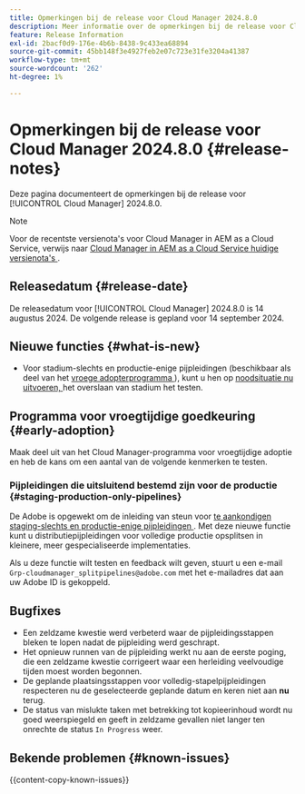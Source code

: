 ```yaml
---
title: Opmerkingen bij de release voor Cloud Manager 2024.8.0
description: Meer informatie over de opmerkingen bij de release voor Cloud Manager 2024.8.0.
feature: Release Information
exl-id: 2bacf0d9-176e-4b6b-8438-9c433ea68894
source-git-commit: 45bb148f3e4927feb2e07c723e31fe3204a41387
workflow-type: tm+mt
source-wordcount: '262'
ht-degree: 1%

---
```


# Opmerkingen bij de release voor Cloud Manager 2024.8.0 {#release-notes}

Deze pagina documenteert de opmerkingen bij de release voor [!UICONTROL Cloud Manager] 2024.8.0.

>[!NOTE]
>
>Voor de recentste versienota&#39;s voor Cloud Manager in AEM as a Cloud Service, verwijs naar [ Cloud Manager in AEM as a Cloud Service huidige versienota&#39;s ](https://experienceleague.adobe.com/en/docs/experience-manager-cloud-service/content/release-notes/cloud-manager/current).

## Releasedatum {#release-date}

De releasedatum voor [!UICONTROL Cloud Manager] 2024.8.0 is 14 augustus 2024. De volgende release is gepland voor 14 september 2024.

## Nieuwe functies {#what-is-new}

* Voor stadium-slechts en productie-enige pijpleidingen (beschikbaar als deel van het [ vroege adopterprogramma ](#staging-production-only-pipelines)), kunt u hen op [ noodsituatie nu uitvoeren, ](/help/using/stage-prod-only.md#emergency-mode) het overslaan van stadium het testen.

## Programma voor vroegtijdige goedkeuring {#early-adoption}

Maak deel uit van het Cloud Manager-programma voor vroegtijdige adoptie en heb de kans om een aantal van de volgende kenmerken te testen.

### Pijpleidingen die uitsluitend bestemd zijn voor de productie {#staging-production-only-pipelines}

De Adobe is opgewekt om de inleiding van steun voor [ te aankondigen staging-slechts en productie-enige pijpleidingen ](/help/using/stage-prod-only.md). Met deze nieuwe functie kunt u distributiepijpleidingen voor volledige productie opsplitsen in kleinere, meer gespecialiseerde implementaties.

Als u deze functie wilt testen en feedback wilt geven, stuurt u een e-mail `Grp-cloudmanager_splitpipelines@adobe.com` met het e-mailadres dat aan uw Adobe ID is gekoppeld.

## Bugfixes

* Een zeldzame kwestie werd verbeterd waar de pijpleidingsstappen bleken te lopen nadat de pijpleiding werd geschrapt.
* Het opnieuw runnen van de pijpleiding werkt nu aan de eerste poging, die een zeldzame kwestie corrigeert waar een herleiding veelvoudige tijden moest worden begonnen.
* De geplande plaatsingsstappen voor volledig-stapelpijpleidingen respecteren nu de geselecteerde geplande datum en keren niet aan **nu** terug.
* De status van mislukte taken met betrekking tot kopieerinhoud wordt nu goed weerspiegeld en geeft in zeldzame gevallen niet langer ten onrechte de status `In Progress` weer.

## Bekende problemen {#known-issues}

{{content-copy-known-issues}}
